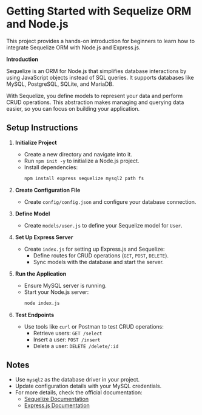 # **Getting Started with Sequelize ORM and Node.js**

This project provides a hands-on introduction for beginners to learn how to integrate Sequelize ORM with Node.js and Express.js.


**Introduction**

Sequelize is an ORM for Node.js that simplifies database interactions by using JavaScript objects instead of SQL queries. It supports databases like MySQL, PostgreSQL, SQLite, and MariaDB.

With Sequelize, you define models to represent your data and perform CRUD operations. This abstraction makes managing and querying data easier, so you can focus on building your application.

## Setup Instructions

1. **Initialize Project**
   - Create a new directory and navigate into it.
   - Run `npm init -y` to initialize a Node.js project.
   - Install dependencies:
     ```bash
     npm install express sequelize mysql2 path fs
     ```

2. **Create Configuration File**
   - Create `config/config.json` and configure your database connection.

3. **Define Model**
   - Create `models/user.js` to define your Sequelize model for `User`.

4. **Set Up Express Server**
   - Create `index.js` for setting up Express.js and Sequelize:
     - Define routes for CRUD operations (`GET`, `POST`, `DELETE`).
     - Sync models with the database and start the server.

5. **Run the Application**
   - Ensure MySQL server is running.
   - Start your Node.js server:
     ```bash
     node index.js
     ```

6. **Test Endpoints**
   - Use tools like `curl` or Postman to test CRUD operations:
     - Retrieve users: `GET /select`
     - Insert a user: `POST /insert`
     - Delete a user: `DELETE /delete/:id`

## Notes

- Use `mysql2` as the database driver in your project.
- Update configuration details with your MySQL credentials.
- For more details, check the official documentation:
  - [Sequelize Documentation](https://sequelize.org/)
  - [Express.js Documentation](https://expressjs.com/)
